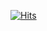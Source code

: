 [![Hits](https://hits.seeyoufarm.com/api/count/incr/badge.svg?url=https%3A%2F%2Fgithub.com%2Fyerori&count_bg=%2379C83D&title_bg=%23555555&icon=&icon_color=%23E7E7E7&title=hits&edge_flat=false)](https://hits.seeyoufarm.com)
